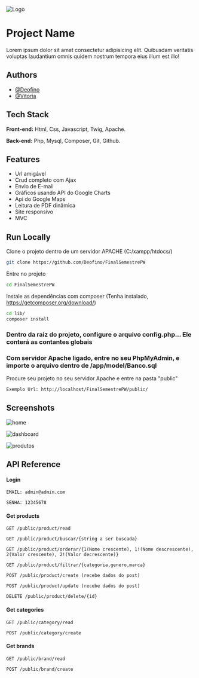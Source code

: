 ![Logo](https://upload.wikimedia.org/wikipedia/commons/thumb/a/a6/Logo_NIKE.svg/2560px-Logo_NIKE.svg.png)
# Project Name

Lorem ipsum dolor sit amet consectetur adipisicing elit. Quibusdam veritatis voluptas laudantium omnis quidem nostrum
tempora eius illum est illo!


## Authors

- [@Deofino](https://www.github.com/Deofino)
- [@Vitoria](https://github.com/vitoriaGoncalves08)



## Tech Stack

**Front-end:** Html, Css, Javascript, Twig, Apache.

**Back-end:** Php, Mysql, Composer, Git, Github.



## Features

- Url amigável
- Crud completo com Ajax
- Envio de E-mail
- Gráficos usando API do Google Charts
- Api do Google Maps
- Leitura de PDF dinâmica
- Site responsivo
- MVC




## Run Locally

Clone o projeto dentro de um servidor APACHE (C:/xampp/htdocs/)

```bash
git clone https://github.com/Deofino/FinalSemestrePW
```

Entre no projeto

```bash
cd FinalSemestrePW
```

Instale as dependências com composer (Tenha instalado, https://getcomposer.org/download/)

```bash
cd lib/
composer install
```

### Dentro da raiz do projeto, configure o arquivo config.php... Ele conterá as contantes globais
### Com servidor Apache ligado, entre no seu PhpMyAdmin, e importe o arquivo dentro de /app/model/Banco.sql

Procure seu projeto no seu servidor Apache e entre na pasta "public"

```bash
Exemplo Url: http://localhost/FinalSemestrePW/public/
```



## Screenshots


![home](https://user-images.githubusercontent.com/56117556/123862459-bed73600-d8fe-11eb-820b-aaee0903473d.png)

![dashboard](https://user-images.githubusercontent.com/56117556/123862648-fba32d00-d8fe-11eb-882d-a6f86258cb7e.png)

![produtos](https://user-images.githubusercontent.com/56117556/123862723-1675a180-d8ff-11eb-991d-34f337d44812.png)



## API Reference
#### Login
```http
EMAIL: admin@admin.com
```
```http
SENHA: 12345678
```
#### Get products
```http
GET /public/product/read
```
```http
GET /public/product/buscar/{string a ser buscada}
```
```http
GET /public/product/orderar/{1(Nome crescente), 1!(Nome descrescente), 2(Valor crescente), 2!(Valor decrescente)}
```
```http
GET /public/product/filtrar/{categoria,genero,marca}
```
```http
POST /public/product/create (recebe dados do post)
```
```http
POST /public/product/update (recebe dados do post)
```
```http
DELETE /public/product/delete/{id}
```
#### Get categories

```http
GET /public/category/read
```
```http
POST /public/category/create
```
#### Get brands

```http
GET /public/brand/read
```
```http
POST /public/brand/create